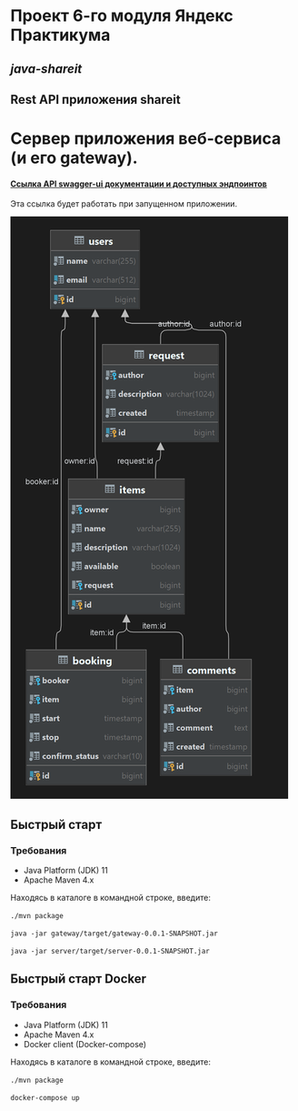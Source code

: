 # Проект 6-го модуля Яндекс Практикума

## *java-shareit*

## Rest API приложения shareit

Сервер приложения веб-сервиса (и его gateway).
========================
#### [Ссылка API swagger-ui документации и доступных эндпоинтов](http://localhost:8080/swagger-ui/index.html)
Эта ссылка будет работать при запущенном приложении.

![Схема БД для service](docs/booking.png)

## Быстрый старт
### Требования
- Java Platform (JDK) 11
- Apache Maven 4.x

Находясь в каталоге в командной строке, введите:

`./mvn package`

`java -jar gateway/target/gateway-0.0.1-SNAPSHOT.jar`

`java -jar server/target/server-0.0.1-SNAPSHOT.jar`

## Быстрый старт Docker
### Требования
- Java Platform (JDK) 11
- Apache Maven 4.x
- Docker client (Docker-compose)

Находясь в каталоге в командной строке, введите:

`./mvn package`

`docker-compose up`
